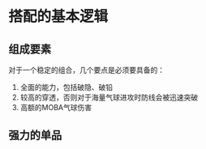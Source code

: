 # 搭配的基本逻辑
## 组成要素
对于一个稳定的组合，几个要点是必须要具备的：
1. 全面的能力，包括破隐、破铅
2. 较高的穿透，否则对于海量气球进攻时防线会被迅速突破
3. 高额的MOBA气球伤害

## 强力的单品